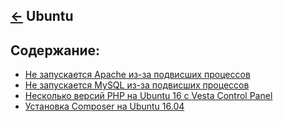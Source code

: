 [&larr;](../readme.md "Операционные системы") Ubuntu
----------------------------------------------------

## <a name="content"></a> Содержание:

- [Не запускается Apache из-за подвисших процессов](apache-does-not-start-due-to-hang-processes.md "Не запускается Apache из-за подвисших процессов")
- [Не запускается MySQL из-за подвисших процессов](mysql-does-not-start-due-to-hang-processes.md "Не запускается MySQL из-за подвисших процессов")
- [Несколько версий PHP на Ubuntu 16 c Vesta Control Panel](multiple-php-versions-on-ubuntu-16-with-vesta-control-panel.md "Несколько версий PHP на Ubuntu 16 c Vesta Control Panel")
- [Установка Composer на Ubuntu 16.04](install-composer-on-ubuntu-16-04.md "Установка Composer на Ubuntu 16.04")